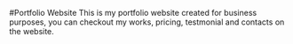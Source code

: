 #Portfolio Website
This is my portfolio website created for business purposes, you can checkout my works, pricing, testmonial and contacts on the website.
